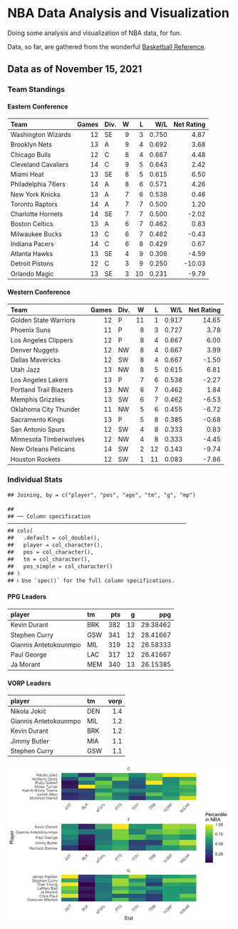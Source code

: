 # NBA Data Analysis and Visualization

Doing some analysis and visualization of NBA data, for fun.

Data, so far, are gathered from the wonderful [Basketball
Reference](https://www.basketball-reference.com/).

## Data as of November 15, 2021

### Team Standings

#### Eastern Conference

| Team                | Games | Div. | W |  L |   W/L | Net Rating |
| :------------------ | ----: | :--- | -: | -: | ----: | ---------: |
| Washington Wizards  |    12 | SE   | 9 |  3 | 0.750 |       4.87 |
| Brooklyn Nets       |    13 | A    | 9 |  4 | 0.692 |       3.68 |
| Chicago Bulls       |    12 | C    | 8 |  4 | 0.667 |       4.48 |
| Cleveland Cavaliers |    14 | C    | 9 |  5 | 0.643 |       2.42 |
| Miami Heat          |    13 | SE   | 8 |  5 | 0.615 |       6.50 |
| Philadelphia 76ers  |    14 | A    | 8 |  6 | 0.571 |       4.26 |
| New York Knicks     |    13 | A    | 7 |  6 | 0.538 |       0.46 |
| Toronto Raptors     |    14 | A    | 7 |  7 | 0.500 |       1.20 |
| Charlotte Hornets   |    14 | SE   | 7 |  7 | 0.500 |     \-2.02 |
| Boston Celtics      |    13 | A    | 6 |  7 | 0.462 |       0.83 |
| Milwaukee Bucks     |    13 | C    | 6 |  7 | 0.462 |     \-0.43 |
| Indiana Pacers      |    14 | C    | 6 |  8 | 0.429 |       0.67 |
| Atlanta Hawks       |    13 | SE   | 4 |  9 | 0.308 |     \-4.59 |
| Detroit Pistons     |    12 | C    | 3 |  9 | 0.250 |    \-10.03 |
| Orlando Magic       |    13 | SE   | 3 | 10 | 0.231 |     \-9.79 |

#### Western Conference

| Team                   | Games | Div. |  W |  L |   W/L | Net Rating |
| :--------------------- | ----: | :--- | -: | -: | ----: | ---------: |
| Golden State Warriors  |    12 | P    | 11 |  1 | 0.917 |      14.65 |
| Phoenix Suns           |    11 | P    |  8 |  3 | 0.727 |       3.78 |
| Los Angeles Clippers   |    12 | P    |  8 |  4 | 0.667 |       6.00 |
| Denver Nuggets         |    12 | NW   |  8 |  4 | 0.667 |       3.99 |
| Dallas Mavericks       |    12 | SW   |  8 |  4 | 0.667 |     \-1.50 |
| Utah Jazz              |    13 | NW   |  8 |  5 | 0.615 |       6.81 |
| Los Angeles Lakers     |    13 | P    |  7 |  6 | 0.538 |     \-2.27 |
| Portland Trail Blazers |    13 | NW   |  6 |  7 | 0.462 |       1.84 |
| Memphis Grizzlies      |    13 | SW   |  6 |  7 | 0.462 |     \-6.53 |
| Oklahoma City Thunder  |    11 | NW   |  5 |  6 | 0.455 |     \-6.72 |
| Sacramento Kings       |    13 | P    |  5 |  8 | 0.385 |     \-0.68 |
| San Antonio Spurs      |    12 | SW   |  4 |  8 | 0.333 |       0.83 |
| Minnesota Timberwolves |    12 | NW   |  4 |  8 | 0.333 |     \-4.45 |
| New Orleans Pelicans   |    14 | SW   |  2 | 12 | 0.143 |     \-9.74 |
| Houston Rockets        |    12 | SW   |  1 | 11 | 0.083 |     \-7.86 |

### Individual Stats

    ## Joining, by = c("player", "pos", "age", "tm", "g", "mp")

    ## 
    ## ── Column specification ────────────────────────────────────────────────────────
    ## cols(
    ##   .default = col_double(),
    ##   player = col_character(),
    ##   pos = col_character(),
    ##   tm = col_character(),
    ##   pos_simple = col_character()
    ## )
    ## ℹ Use `spec()` for the full column specifications.

#### PPG Leaders

| player                | tm  | pts |  g |      ppg |
| :-------------------- | :-- | --: | -: | -------: |
| Kevin Durant          | BRK | 382 | 13 | 29.38462 |
| Stephen Curry         | GSW | 341 | 12 | 28.41667 |
| Giannis Antetokounmpo | MIL | 319 | 12 | 26.58333 |
| Paul George           | LAC | 317 | 12 | 26.41667 |
| Ja Morant             | MEM | 340 | 13 | 26.15385 |

#### VORP Leaders

| player                | tm  | vorp |
| :-------------------- | :-- | ---: |
| Nikola Jokić          | DEN |  1.4 |
| Giannis Antetokounmpo | MIL |  1.2 |
| Kevin Durant          | BRK |  1.2 |
| Jimmy Butler          | MIA |  1.1 |
| Stephen Curry         | GSW |  1.1 |

![](README_files/figure-gfm/README-unnamed-chunk-7-1.png)<!-- -->

